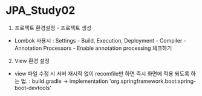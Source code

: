 # JPA_Study02

1. 프로젝트 환경설정 - 프로젝트 생성
  - Lombok 사용시 
    : Settings - Build, Execution, Deployment - Compiler - Annotation Processors - Enable annotation processing 체크하기

2. View 환경 설정
  - view 파일 수정 시 서버 재시작 없이 recomfile만 하면 즉시 화면에 적용 되도록 하는 법.
    : build.gradle -> implementation 'org.springframework.boot:spring-boot-devtools'
